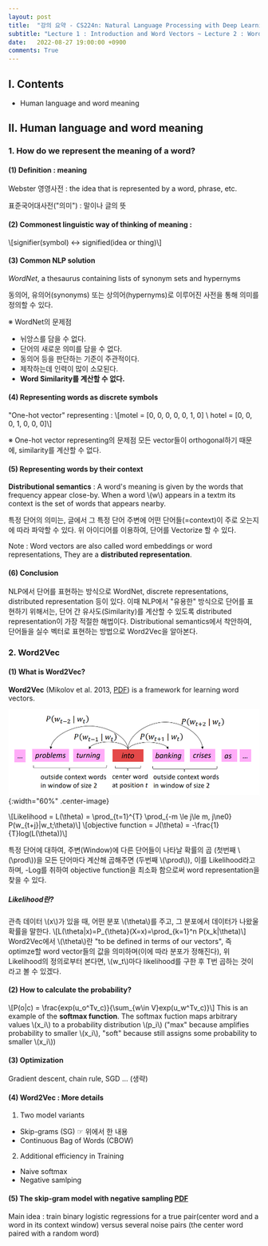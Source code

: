 ```yaml
---
layout: post
title:  "강의 요약 - CS224n: Natural Language Processing with Deep Learning (1)"
subtitle: "Lecture 1 : Introduction and Word Vectors ~ Lecture 2 : Word Vectors 2 and Word Window Classification"
date:   2022-08-27 19:00:00 +0900
comments: True
---
```


## I. Contents

- Human language and word meaning


## II. Human language and word meaning

### 1. How do we represent the meaning of a word?

#### (1) Definition : **meaning**
Webster 영영사전 : the idea that is represented by a word, phrase, etc.

표준국어대사전("의미") : 말이나 글의 뜻

#### (2) Commonest linguistic way of thinking of meaning :
\\[signifier(symbol) ↔ signified(idea or thing)\\]

#### (3) Common NLP solution
*WordNet*, a thesaurus containing lists of synonym sets and hypernyms

동의어, 유의어(synonyms) 또는 상의어(hypernyms)로 이루어진 사전을 통해 의미를 정의할 수 있다.

※ WordNet의 문제점
- 뉘앙스를 담을 수 없다.
- 단어의 새로운 의미를 담을 수 없다.
- 동의어 등을 판단하는 기준이 주관적이다.
- 제작하는데 인력이 많이 소모된다.
- **Word Similarity를 계산할 수 없다.**

#### (4) Representing words as discrete symbols
"One-hot vector" representing :
\\[motel = [0, 0, 0, 0, 0, 1, 0] \\ hotel = [0, 0, 0, 1, 0, 0, 0]\\]

※ One-hot vector representing의 문제점
모든 vector들이 orthogonal하기 때문에, similarity를 계산할 수 없다.

#### (5) Representing words by their context
**Distributional semantics** : A word's meaning is given by the words that frequency appear close-by.
When a word \\(w\\) appears in a textm its context is the set of words that appears nearby.

특정 단어의 의미는, 글에서 그 특정 단어 주변에 어떤 단어들(=context)이 주로 오는지에 따라 파악할 수 있다.
위 아이디어를 이용하여, 단어를 Vectorize 할 수 있다.

Note : Word vectors are also called word embeddings or word representations, They are a **distributed representation**.

#### (6) Conclusion
NLP에서 단어를 표현하는 방식으로 WordNet, discrete representations, distributed representation 등이 있다.
이때 NLP에서 "유용한" 방식으로 단어를 표현하기 위해서는, 단어 간 유사도(Similarity)를 계산할 수 있도록 distributed representation이 가장 적절한 해법이다.
Distributional semantics에서 착안하여, 단어들을 실수 벡터로 표현하는 방법으로 Word2Vec을 알아본다.

### 2. Word2Vec

#### (1) What is Word2Vec?

**Word2Vec** (Mikolov et al. 2013, [PDF](http://arxiv.org/pdf/1301.3781.pdf)) is a framework for learning word vectors.

![](/img/posts/cs224n/1.PNG){:width="60%" .center-image}

\\[Likelihood = L(\theta) = \prod_{t=1}^{T} \prod_{-m \le j\le m, j\ne0} P(w_{t+j}|w_t;\theta)\\]
\\[objective function = J(\theta) = -\frac{1}{T}log(L(\theta))\\]

특정 단어에 대하여, 주변(Window)에 다른 단어들이 나타날 확률의 곱 (첫번째 \\(\prod\\))을
모든 단어마다 계산해 곱해주면 (두번째 \\(\prod\\)), 이를 Likelihood라고 하며,
-Log를 취하여 objective function을 최소화 함으로써 word representation을 찾을 수 있다.

##### Likelihood란?

관측 데이터 \\(x\\)가 있을 때, 어떤 분포 \\(\theta\\)를 주고, 그 분포에서 데이터가 나왔울 확률을 말한다.
\\[L(\theta|x)=P_{\theta}(X=x)=\prod_{k=1}^n P(x_k|\theta)\\]
Word2Vec에서 \\(\theta\\)란 "to be defined in terms of our vectors", 즉 optimze할 word vector들의 값을 의미하며(이에 따라 분포가 정해진다),
위 Likelihood의 정의로부터 본다면, \\(w_t\\)마다 likelihood를 구한 후 T번 곱하는 것이라고 볼 수 있겠다.


#### (2) How to calculate the probability?
\\[P(o|c) = \frac{exp(u_o^Tv_c)}{\sum_{w\in V}exp(u_w^Tv_c)}\\]
This is an example of the **softmax function**.
The softmax fuction maps arbitrary values \\(x_i\\) to a probability distribution \\(p_i\\)
("max" because amplifies probability to smaller \\(x_i\\), "soft" because still assigns some probability to smaller \\(x_i\\))

#### (3) Optimization

Gradient descent, chain rule, SGD ... (생략)

#### (4) Word2Vec : More details

1. Two model variants
  - Skip-grams (SG) ☞ 위에서 한 내용
  - Continuous Bag of Words (CBOW)
2. Additional efficiency in Training
  - Naive softmax
  - Negative samlping

#### (5) The skip-gram model with negative sampling [PDF](http://papers.nips.cc/paper/5021-distributed-representations-of-words-and-phrases-and-their-compositionality.pdf)
Main idea : train binary logistic regressions for a true pair(center word and a word in its context window) versus several noise pairs (the center word paired with a random word)
